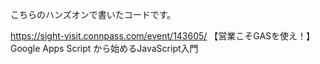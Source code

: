 こちらのハンズオンで書いたコードです。


https://sight-visit.connpass.com/event/143605/
【営業こそGASを使え！】Google Apps Script から始めるJavaScript入門



